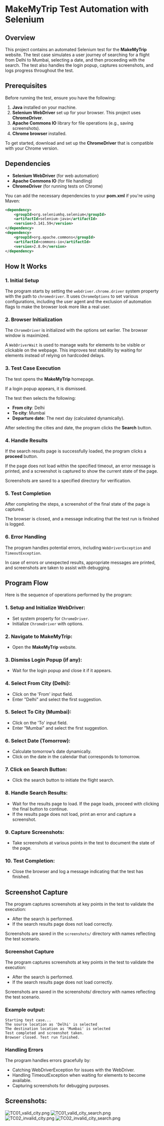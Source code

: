 # MakeMyTrip Test Automation with Selenium

## Overview

This project contains an automated Selenium test for the **MakeMyTrip** website. The test case simulates a user journey of searching for a flight from Delhi to Mumbai, selecting a date, and then proceeding with the search. The test also handles the login popup, captures screenshots, and logs progress throughout the test.

## Prerequisites

Before running the test, ensure you have the following:
1. **Java** installed on your machine.
2. **Selenium WebDriver** set up for your browser. This project uses **ChromeDriver**.
3. **Apache Commons IO** library for file operations (e.g., saving screenshots).
4. **Chrome browser** installed.

To get started, download and set up the **ChromeDriver** that is compatible with your Chrome version.

## Dependencies

- **Selenium WebDriver** (for web automation)
- **Apache Commons IO** (for file handling)
- **ChromeDriver** (for running tests on Chrome)

You can add the necessary dependencies to your **pom.xml** if you're using Maven:

```xml
<dependency>
    <groupId>org.seleniumhq.selenium</groupId>
    <artifactId>selenium-java</artifactId>
    <version>3.141.59</version>
</dependency>
<dependency>
    <groupId>org.apache.commons</groupId>
    <artifactId>commons-io</artifactId>
    <version>2.8.0</version>
</dependency>
```

## How It Works

### 1. Initial Setup
The program starts by setting the `webdriver.chrome.driver` system property with the path to `chromedriver`. It uses `ChromeOptions` to set various configurations, including the user agent and the exclusion of automation flags to make the browser look more like a real user.

### 2. Browser Initialization
The `ChromeDriver` is initialized with the options set earlier. The browser window is maximized.

A `WebDriverWait` is used to manage waits for elements to be visible or clickable on the webpage. This improves test stability by waiting for elements instead of relying on hardcoded delays.

### 3. Test Case Execution
The test opens the **MakeMyTrip** homepage.

If a login popup appears, it is dismissed.

The test then selects the following:
- **From city**: Delhi
- **To city**: Mumbai
- **Departure date**: The next day (calculated dynamically).

After selecting the cities and date, the program clicks the **Search** button.

### 4. Handle Results
If the search results page is successfully loaded, the program clicks a **proceed** button.

If the page does not load within the specified timeout, an error message is printed, and a screenshot is captured to show the current state of the page.

Screenshots are saved to a specified directory for verification.

### 5. Test Completion
After completing the steps, a screenshot of the final state of the page is captured.

The browser is closed, and a message indicating that the test run is finished is logged.

### 6. Error Handling
The program handles potential errors, including `WebDriverException` and `TimeoutException`.

In case of errors or unexpected results, appropriate messages are printed, and screenshots are taken to assist with debugging.

## Program Flow

Here is the sequence of operations performed by the program:

### 1. Setup and Initialize WebDriver:
- Set system property for `ChromeDriver`.
- Initialize `ChromeDriver` with options.

### 2. Navigate to MakeMyTrip:
- Open the **MakeMyTrip** website.

### 3. Dismiss Login Popup (if any):
- Wait for the login popup and close it if it appears.

### 4. Select From City (Delhi):
- Click on the 'From' input field.
- Enter "Delhi" and select the first suggestion.

### 5. Select To City (Mumbai):
- Click on the 'To' input field.
- Enter "Mumbai" and select the first suggestion.

### 6. Select Date (Tomorrow):
- Calculate tomorrow’s date dynamically.
- Click on the date in the calendar that corresponds to tomorrow.

### 7. Click on Search Button:
- Click the search button to initiate the flight search.

### 8. Handle Search Results:
- Wait for the results page to load. If the page loads, proceed with clicking the final button to continue.
- If the results page does not load, print an error and capture a screenshot.

### 9. Capture Screenshots:
- Take screenshots at various points in the test to document the state of the page.

### 10. Test Completion:
- Close the browser and log a message indicating that the test has finished.

## Screenshot Capture

The program captures screenshots at key points in the test to validate the execution:
- After the search is performed.
- If the search results page does not load correctly.

Screenshots are saved in the `screenshots/` directory with names reflecting the test scenario.

### Screenshot Capture
The program captures screenshots at key points in the test to validate the execution:
- After the search is performed. 
- If the search results page does not load correctly.

Screenshots are saved in the screenshots/ directory with names reflecting the test scenario.

### Example output:

```declarative
Starting test case...
The source location as 'Delhi' is selected
The destination location as 'Mumbai' is selected
Test completed and screenshot taken.
Browser closed. Test run finished.

```

### Handling Errors
The program handles errors gracefully by:
- Catching WebDriverException for issues with the WebDriver.
- Handling TimeoutException when waiting for elements to become available.
- Capturing screenshots for debugging purposes.

## Screenshots:

![TC01_valid_city.png](screenshots/TC01_valid_city.png)
![TC01_valid_city_search.png](screenshots/TC01_valid_city_search.png)
![TC02_invalid_city.png](screenshots/TC02_invalid_city.png)
![TC02_invalid_city_search.png](screenshots/TC02_invalid_city_search.png)